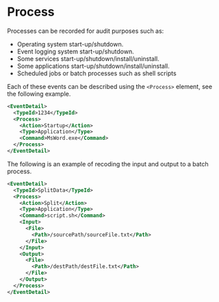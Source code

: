 # Process
Processes can be recorded for audit purposes such as:
* Operating system start-up/shutdown.
* Event logging system start-up/shutdown.
* Some services start-up/shutdown/install/uninstall.
* Some applications start-up/shutdown/install/uninstall.
* Scheduled jobs or batch processes such as shell scripts

Each of these events can be described using the `<Process>` element, see the following example.

``` xml
<EventDetail>
  <TypeId>1234</TypeId>
  <Process>
    <Action>Startup</Action>
    <Type>Application</Type>
    <Command>MsWord.exe</Command>
  </Process>
</EventDetail>
``` 
The following is an example of recoding the input and output to a batch process.

``` xml
<EventDetail>
  <TypeId>SplitData</TypeId>
  <Process>
    <Action>Split</Action>
    <Type>Application</Type>
    <Command>script.sh</Command>
    <Input>
      <File>
        <Path>/sourcePath/sourceFile.txt</Path>
      </File>
    </Input>
    <Output>
      <File>
        <Path>/destPath/destFile.txt</Path>
      </File>
    </Output>
  </Process>
</EventDetail>
``` 
